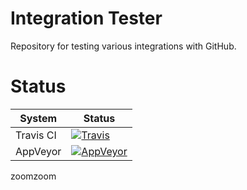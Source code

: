 # Integration Tester

Repository for testing various integrations with GitHub.

# Status

|System|Status|
|-----|-----|
|Travis CI|[![Travis][travis-badge]][travis-build]|
|AppVeyor|[![AppVeyor][appveyor-badge]][appveyor-build]|

[travis-badge]: https://travis-ci.org/boflynn/integration-tester.svg?branch=master
[travis-build]: https://travis-ci.org/boflynn/integration-tester
[appveyor-badge]: https://ci.appveyor.com/api/projects/status/qkgssp3m2qxj0vq8?svg=true
[appveyor-build]: https://ci.appveyor.com/project/boflynn/integration-tester/branch/master

zoomzoom
